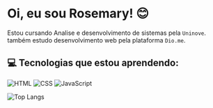 # Oi, eu sou Rosemary! 😊

Estou cursando Analise e desenvolvimento de sistemas pela `Uninove`. <br>
também estudo desenvolvimento web pela plataforma `Dio.me`.

## 💻 Tecnologias que estou aprendendo: 
![HTML](https://img.shields.io/badge/HTML5-E34F26?style=for-the-badge&logo=html5&logoColor=white)
![CSS](https://img.shields.io/badge/CSS3-1572B6?style=for-the-badge&logo=css3&logoColor=white)
![JavaScript](https://img.shields.io/badge/JavaScript-F7DF1E?style=for-the-badge&logo=javascript&logoColor=black)

![Top Langs](https://github-readme-stats.vercel.app/api/top-langs/?username=Rosemary&layout=compact&theme=radical)
